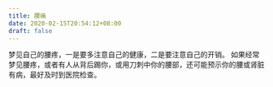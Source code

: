 ```yaml
---
title: 腰痛
date: 2020-02-15T20:54:12+08:00
draft: false
---
```


梦见自己的腰疼，一是要多注意自己的健康，二是要注意自己的开销。
如果经常梦见腰疼，或者有人从背后踢你，或用刀刺中你的腰部，还可能预示你的腰或肾脏有病，最好及时到医院检查。
